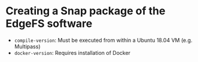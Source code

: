 # Creating a Snap package of the EdgeFS software

- `compile-version`: Must be executed from within a Ubuntu 18.04 VM (e.g. Multipass)
- `docker-version`: Requires installation of Docker
